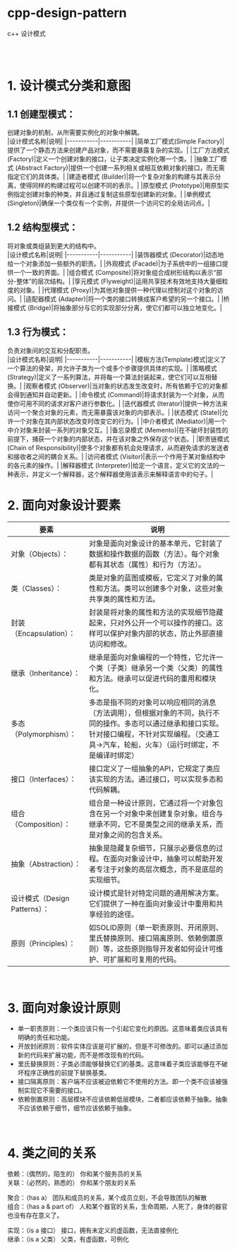 # cpp-design-pattern
c++ 设计模式        

<br>
<br>

# 1. 设计模式分类和意图
   
## 1.1 创建型模式：
创建对象的机制，从所需要实例化的对象中解耦。        
|设计模式名称|说明|
|-----------|-----------|
|简单工厂模式(Simple Factory)|提供了一个静态方法来创建产品对象，而不需要暴露复杂的实现。|
|工厂方法模式 (Factory)|定义一个创建对象的接口，让子类决定实例化哪一个类。|
|抽象工厂模式 (Abstract Factory)|提供一个创建一系列相关或相互依赖对象的接口，而无需指定它们的具体类。|
|建造者模式 (Builder)|将一个复杂对象的构建与其表示分离，使得同样的构建过程可以创建不同的表示。|
|原型模式 (Prototype)|用原型实例指定创建对象的种类，并且通过复制这些原型创建新的对象。|
|单例模式 (Singleton)|确保一个类仅有一个实例，并提供一个访问它的全局访问点。|
<br>

## 1.2 结构型模式：
将对象或类组装到更大的结构中。          
|设计模式名称|说明|
|-----------|-----------|
|装饰器模式 (Decorator)|动态地给一个对象添加一些额外的职责。|
|外观模式 (Facade)|为子系统中的一组接口提供一个一致的界面。|
|组合模式 (Composite)|将对象组合成树形结构以表示“部分-整体”的层次结构。|
|享元模式 (Flyweight)|运用共享技术有效地支持大量细粒度的对象。|
|代理模式 (Proxy)|为其他对象提供一种代理以控制对这个对象的访问。|
|适配器模式 (Adapter)|将一个类的接口转换成客户希望的另一个接口。|
|桥接模式 (Bridge)|将抽象部分与它的实现部分分离，使它们都可以独立地变化。|
<br>

## 1.3 行为模式：
负责对象间的交互和分配职责。        
|设计模式名称|说明|
|-----------|-----------|
|模板方法(Template)模式|定义了一个算法的骨架，并允许子类为一个或多个步骤提供具体的实现。|
|策略模式 (Strategy)|定义了一系列算法，并将每一个算法封装起来，使它们可以互相替换。|
|观察者模式 (Observer)|当对象的状态发生改变时，所有依赖于它的对象都会得到通知并自动更新。|
|命令模式 (Command)|将请求封装为一个对象，从而使你可用不同的请求对客户进行参数化。|
|迭代器模式 (Iterator)|提供一种方法来访问一个聚合对象的元素，而无需暴露该对象的内部表示。|
|状态模式 (State)|允许一个对象在其内部状态改变时改变它的行为。|
|中介者模式 (Mediator)|用一个中介对象来封装一系列的对象交互。|
|备忘录模式 (Memento)|在不破坏封装性的前提下，捕获一个对象的内部状态，并在该对象之外保存这个状态。|
|职责链模式 (Chain of Responsibility)|使多个对象都有机会处理请求，从而避免请求的发送者和接收者之间的耦合关系。|
|访问者模式 (Visitor)|表示一个作用于某对象结构中的各元素的操作。|
|解释器模式 (Interpreter)|给定一个语言，定义它的文法的一种表示，并定义一个解释器，这个解释器使用该表示来解释语言中的句子。|
<br>

# 2. 面向对象设计要素
|要素|说明|
|-----------|-----------|
| 对象（Objects）：|对象是面向对象设计的基本单元，它封装了数据和操作数据的函数（方法）。每个对象都有其状态（属性）和行为（方法）。|
| 类（Classes）：|类是对象的蓝图或模板，它定义了对象的属性和方法。类可以创建多个对象，这些对象共享类的属性和方法。|
| 封装（Encapsulation）：|封装是将对象的属性和方法的实现细节隐藏起来，只对外公开一个可以操作的接口。这样可以保护对象内部的状态，防止外部直接访问和修改。|
| 继承（Inheritance）：|继承是面向对象编程的一个特性，它允许一个类（子类）继承另一个类（父类）的属性和方法。继承可以促进代码的重用和模块化。|
| 多态（Polymorphism）：|多态是指不同的对象可以响应相同的消息（方法调用），但根据对象的不同，执行不同的操作。多态可以通过继承和接口实现。针对接口编程，不针对实现编程。（交通工具->汽车，轮船，火车）（运行时绑定，不是编译时绑定）|
| 接口（Interfaces）：|接口定义了一组抽象的API，它规定了类应该实现的方法。通过接口，可以实现多态和代码解耦。|
| 组合（Composition）：|组合是一种设计原则，它通过将一个对象包含在另一个对象中来创建复杂对象。组合与继承不同，它不是类型之间的继承关系，而是对象之间的包含关系。|
| 抽象（Abstraction）：|抽象是隐藏复杂细节，只展示必要信息的过程。在面向对象设计中，抽象可以帮助开发者专注于对象的高层次概念，而不是底层的实现细节。|
| 设计模式（Design Patterns）：|设计模式是针对特定问题的通用解决方案。它们提供了一种在面向对象设计中重用和共享经验的途径。|
| 原则（Principles）：|如SOLID原则（单一职责原则、开闭原则、里氏替换原则、接口隔离原则、依赖倒置原则）等，这些原则指导开发者如何设计可维护、可扩展和可复用的代码。|
<br>


# 3. 面向对象设计原则

* 单一职责原则：一个类应该只有一个引起它变化的原因。这意味着类应该具有明确的责任和功能。
* 开放封闭原则：软件实体应该是可扩展的，但是不可修改的。即可以通过添加新的代码来扩展功能，而不是修改现有的代码。
* 里氏替换原则：子类必须能够替换它们的基类。这意味着子类应该能够在不破坏程序正确性的前提下替换基类。
* 接口隔离原则：客户端不应该被迫依赖它不使用的方法。即一个类不应该被强制实现它不需要的接口。
* 依赖倒置原则：高层模块不应该依赖低层模块，二者都应该依赖于抽象。抽象不应该依赖于细节，细节应该依赖于抽象。


<br>


# 4. 类之间的关系
依赖：（偶然的，陌生的）   你和某个服务员的关系     
关联：（必然的，熟悉的）   你和某个朋友的关系       

聚合：（has a）           团队和成员的关系，某个成员立刻，不会导致团队的解散        
组合：（has a & part of） 人和某个器官的关系，生命周期，人死了，身体的器官也没有存在意义了。        

实现：（is a 接口）       接口，拥有未定义的虚函数，无法直接例化        
继承：（is a 父类）       父类，有虚函数，可例化        

<br>


